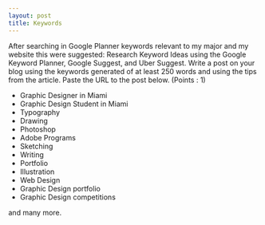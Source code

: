 ```yaml
---
layout: post
title: Keywords
---
```



After searching in Google Planner keywords relevant to my major and my website this were suggested:
Research Keyword Ideas using the Google Keyword Planner, Google Suggest, and Uber Suggest. Write a post on your blog using the keywords generated of at least 250 words and using the tips from the article. Paste the URL to the post below. (Points : 1)
 
- Graphic Designer in Miami
- Graphic Design Student in Miami
- Typography
- Drawing
- Photoshop
- Adobe Programs
- Sketching
- Writing
- Portfolio
- Illustration
- Web Design
- Graphic Design portfolio
- Graphic Design competitions

and many more.
